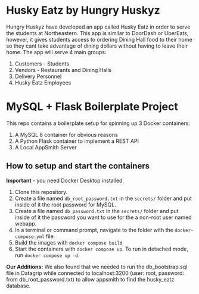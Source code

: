 # Husky Eatz by Hungry Huskyz
Hungry Huskyz have developed an app called Husky Eatz in order to serve the students at Northeastern. This app is similar to DoorDash or UberEats, however, it gives students access to ordering Dining Hall food to their home so they cant take advantage of dining dollars without having to leave their home. The app will serve 4 main groups:
1. Customers - Students
2. Vendors - Restaurants and Dining Halls
3. Delivery Personnel
4. Husky Eatz Employees

# MySQL + Flask Boilerplate Project

This repo contains a boilerplate setup for spinning up 3 Docker containers: 
1. A MySQL 8 container for obvious reasons
1. A Python Flask container to implement a REST API
1. A Local AppSmith Server

## How to setup and start the containers
**Important** - you need Docker Desktop installed

1. Clone this repository.  
1. Create a file named `db_root_password.txt` in the `secrets/` folder and put inside of it the root password for MySQL. 
1. Create a file named `db_password.txt` in the `secrets/` folder and put inside of it the password you want to use for the a non-root user named webapp. 
1. In a terminal or command prompt, navigate to the folder with the `docker-compose.yml` file.  
1. Build the images with `docker compose build`
1. Start the containers with `docker compose up`.  To run in detached mode, run `docker compose up -d`. 

**Our Additions:** We also found that we needed to run the db_bootstrap.sql file in Datagrip while connected to localhost:3200 (user: root, password: from db_root_password.txt) to allow appsmith to find the husky_eatz database.


